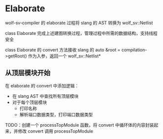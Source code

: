 # Elaborate

wolf-sv-compiler 的 elaborate 过程将 slang 的 AST 转换为 wolf_sv::Netlist

class Elaborate 完成上述建图转换过程，管理过程中所需的数据结构，支持线程安全

class Elaborate 的 convert 方法接收 slang 的 auto &root = compilation->getRoot() 作为入参，返回一个 wolf_sv::Netlist*

## 从顶层模块开始

在 elaborate 的 convert 中添加逻辑：

- 在 slang AST 中查找所有顶层模块
- 对于每个顶层模块
    - 打印名称
    - 解析端口数据类型，打印端口数据类型

TODO：创建一个 processTopModule 函数，将 convert 中循环体的内容封装起来，并修改 convert 调用 processTopModule